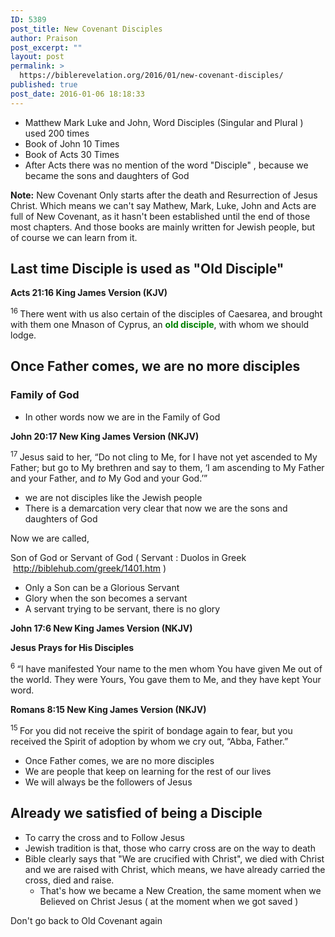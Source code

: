 ```yaml
---
ID: 5389
post_title: New Covenant Disciples
author: Praison
post_excerpt: ""
layout: post
permalink: >
  https://biblerevelation.org/2016/01/new-covenant-disciples/
published: true
post_date: 2016-01-06 18:18:33
---
```

<ul>
	<li>Matthew Mark Luke and John, Word Disciples (Singular and Plural ) used 200 times</li>
	<li>Book of John 10 Times</li>
	<li>Book of Acts 30 Times</li>
	<li>After Acts there was no mention of the word "Disciple" , because we became the sons and daughters of God</li>
</ul>
<strong>Note:</strong> New Covenant Only starts after the death and Resurrection of Jesus Christ. Which means we can't say Mathew, Mark, Luke, John and Acts are full of New Covenant, as it hasn't been established until the end of those most chapters. And those books are mainly written for Jewish people, but of course we can learn from it.
<h2><strong>Last time Disciple is used as "Old Disciple"</strong></h2>
<strong><span class="passage-display-bcv">Acts 21:16
</span><span class="passage-display-version">King James Version (KJV)</span></strong>

<span id="en-KJV-27681" class="text Acts-21-16"><sup class="versenum">16 </sup>There went with us also certain of the disciples of Caesarea, and brought with them one Mnason of Cyprus, an <span style="color: #008000;"><strong>old disciple</strong></span>, with whom we should lodge.</span>
<h2><strong>Once Father comes, we are no more disciples</strong></h2>
<h3><strong>Family of God</strong></h3>
<ul>
	<li>In other words now we are in the Family of God</li>
</ul>
<strong><span class="passage-display-bcv">John 20:17
</span><span class="passage-display-version">New King James Version (NKJV)</span></strong>

<span id="en-NKJV-26885" class="text John-20-17"><sup class="versenum">17 </sup>Jesus said to her, <span class="woj">“Do not cling to Me, for I have not yet ascended to My Father; but go to My brethren and say to them, ‘I am ascending to My Father and your Father, and <i>to</i> My God and your God.’”</span></span>
<ul>
	<li>we are not disciples like the Jewish people</li>
	<li>There is a demarcation very clear that now we are the sons and daughters of God</li>
</ul>
Now we are called,

Son of God or Servant of God ( Servant : Duolos in Greek  http://biblehub.com/greek/1401.htm )
<ul>
	<li>Only a Son can be a Glorious Servant</li>
	<li>Glory when the son becomes a servant</li>
	<li>A servant trying to be servant, there is no glory</li>
</ul>
<strong><span class="passage-display-bcv">John 17:6
</span><span class="passage-display-version">New King James Version (NKJV)</span></strong>

<strong><span id="en-NKJV-26766" class="text John-17-6">Jesus Prays for His Disciples</span></strong>

<span class="text John-17-6"><sup class="versenum">6 </sup><span class="woj">“I have manifested Your name to the men whom You have given Me out of the world. They were Yours, You gave them to Me, and they have kept Your word.</span></span>

<strong><span class="passage-display-bcv">Romans 8:15
</span><span class="passage-display-version">New King James Version (NKJV)</span></strong>

<span id="en-NKJV-28132" class="text Rom-8-15"><sup class="versenum">15 </sup>For you did not receive the spirit of bondage again to fear, but you received the Spirit of adoption by whom we cry out, “Abba, Father.”</span>
<ul>
	<li>Once Father comes, we are no more disciples</li>
	<li>We are people that keep on learning for the rest of our lives</li>
	<li>We will always be the followers of Jesus</li>
</ul>
<h2><strong>Already we satisfied of being a Disciple</strong></h2>
<ul>
	<li>To carry the cross and to Follow Jesus</li>
	<li>Jewish tradition is that, those who carry cross are on the way to death</li>
	<li>Bible clearly says that "We are crucified with Christ", we died with Christ and we are raised with Christ, which means, we have already carried the cross, died and raise.
<ul>
	<li>That's how we became a New Creation, the same moment when we Believed on Christ Jesus ( at the moment when we got saved )</li>
</ul>
</li>
</ul>
Don't go back to Old Covenant again
